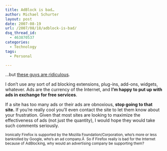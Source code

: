 ```yaml
---
title: AdBlock is bad…
author: Michael Schurter
layout: post
date: 2007-08-19
url: /2007/08/18/adblock-is-bad/
dsq_thread_id:
  - 463870537
categories:
  - Technology
tags:
  - Personal

---
```

&#8230;but [these guys are ridiculous][1].

I don&#8217;t use any sort of ad blocking extensions, plug-ins, add-ons, widgets, whatever. Ads are the currency of the Internet, and **I&#8217;m happy to put up with ads in exchange for free services**.

If a site has too many ads or their ads are obnoxious, **stop going to that site.** If you&#8217;re really cool you&#8217;ll even contact the site to let them know about your frustration. Given that most sites are looking to maximize the effectiveness of ads (not just the quantity), I would hope they would take such comments seriously.

<small>Ironically Firefox is supported by the Mozilla Foundation/Corporation, who&#8217;s more or less bankrolled by Google, who&#8217;s an ad company.Â  So if Firefox really is bad for the Internet because of AdBlocking, why would an advertising company be supporting them?<br /> </small>

 [1]: http://whyfirefoxisblocked.com/